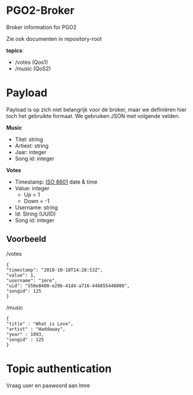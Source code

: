 # PGO2-Broker
Broker information for PGO2

Zie ook documenten in repository-root  

__topics__:
* /votes (Qos1)
* /music (QoS2)

# Payload
Payload is op zich niet belangrijk voor de broker, maar we definiëren hier toch het gebruikte formaat. We gebruiken JSON met volgende velden.

__Music__
*	Titel: string
*	Artiest: string
*	Jaar: integer
*	Song id: integer

__Votes__
*	Timestamp: [ISO 8601](https://en.wikipedia.org/wiki/ISO_8601) date & time 
*	Value: integer  
    *	Up = 1
    *	Down = -1
*	Username: string
*	Id: String (UUID)
*	Song id: integer


## Voorbeeld
/votes
```
{
"timestamp": "2018-10-18T14:28:53Z",
"value": 1,
"username": "imre",
"uid": "550e8400-e29b-41d4-a716-446655440000",
"songid": 125
}
```
/music
```
{
"title" : "What is Love",
"artist" : "Haddaway",
"year" : 1993,
"songid" : 125
}

```

# Topic authentication
Vraag user en paswoord aan Imre
